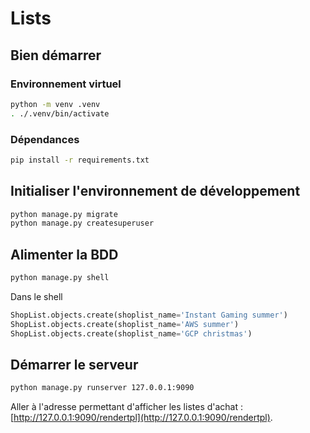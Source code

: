 # Lists

## Bien démarrer

### Environnement virtuel

```bash
python -m venv .venv
. ./.venv/bin/activate
```

### Dépendances

```bash
pip install -r requirements.txt
```

## Initialiser l'environnement de développement

```bash
python manage.py migrate
python manage.py createsuperuser
```

## Alimenter la BDD

```bash
python manage.py shell
```

Dans le shell

```python
ShopList.objects.create(shoplist_name='Instant Gaming summer')
ShopList.objects.create(shoplist_name='AWS summer')
ShopList.objects.create(shoplist_name='GCP christmas')
```

## Démarrer le serveur


```bash
python manage.py runserver 127.0.0.1:9090
```

Aller à l'adresse permettant d'afficher les listes d'achat : [http://127.0.0.1:9090/rendertpl](http://127.0.0.1:9090/rendertpl).